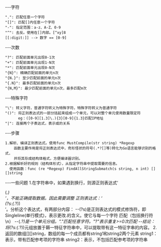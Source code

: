 ---字符

    ".": 匹配任意一个字符
    "[]": 匹配[]内任意一个字符
    "-": 指定范围：a-z、A-Z、0-9
    "^": 去反。使用在[]内部。[^xy]8
    [[:digit:]] --> 数字 == [0-9]

---次数

    "?": 匹配前面单元出现0-1次
    "+": 匹配前面单元出现1-N次
    "*": 匹配前面单元出现0-N次
    "{N}": 精确匹配前面的单元n次
    "{N.}": 至少匹配前面的单元n次
    "{.N}": 最多匹配前面的单元n次
    "{N,M}": 最少匹配前面的单元n次，最多匹配m次

---特殊字符

    "\": 转义字符，普通字符转义为特殊字符，特殊字符转义为普通字符
    "()": 将正则表达式的一部分括起来组成一个单元，可以对整个单元使用数量限定符
          eg：([0-9][1.3]\.){3}[0-9]{1.3}匹配IP地址
    "|": 连接两个子表达式，表示或的关系

---步骤

    1.解析、编译正则表达式。使用func MustCompile(str string) *Regexp
        函数主要作用是将正则表达式中，奇形怪状的符号(.*?[]等)转化为Go语言能够识别的格式，
        并将其存成结构体格式，方便编译器识别。
    2.根据解析好的规则（结构体形式），从指定字符串中提取需要的信息。
      使用函数：func (re *Regexp) FindAllStringSubmatch(s string, n int) [][]string

---一些问题
1.在字符串中，如果遇到换行，则源正则表达式‘<div>(.*)</div>’，不能正确提取数据。因此需要调整
 正则表达式：‘<div>(?s:(.*?))</div>’。分析这个表达式，有两部分内容：
 --(?s)是正则表达式的模式修饰符，即Singleline(单行模式)，表示更改.的含义。使它与每一个字符
    匹配（包括换行符\n）
 --(.*?)是一个单元分组。"."匹配任意字符。"?"表示重复>=0次匹配
 --结论：将(?s:(.*?))元组放置于耨一特征字符串中，可以提取带有这一特征字串的内容。
2.返回的数组[][]string，数组的每一个成员都有string1和string2两个元素
    string1：表示，带有匹配参考项的字符串
    string2：表示，不包括匹配参考项的字符串